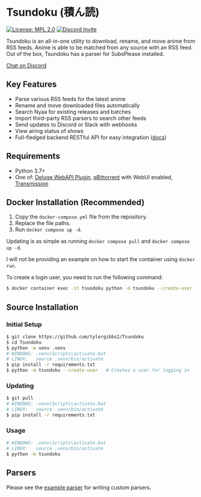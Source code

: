 # Tsundoku (積ん読)

[![License: MPL 2.0](https://img.shields.io/badge/License-MPL%202.0-blue.svg)](https://opensource.org/licenses/MPL-2.0)
[![Discord Invite](https://img.shields.io/discord/801396820772257802)](https://discord.gg/thxN858gXm)

Tsundoku is an all-in-one utility to download, rename, and move anime from RSS feeds.
Anime is able to be matched from any source with an RSS feed. Out of the box, Tsundoku has a parser for SubsPlease installed.

[Chat on Discord](https://discord.gg/thxN858gXm)

## Key Features

* Parse various RSS feeds for the latest anime
* Rename and move downloaded files automatically
* Search Nyaa for existing releases and batches
* Import third-party RSS parsers to search other feeds
* Send updates to Discord or Slack with webhooks
* View airing status of shows
* Full-fledged backend RESTful API for easy integration ([docs](https://tsundoku.moe/docs))

## Requirements

* Python 3.7+
* One of: [Deluge WebAPI Plugin](https://github.com/idlesign/deluge-webapi), [qBittorrent](https://www.qbittorrent.org/) with WebUI enabled, [Transmission](https://transmissionbt.com/)

## Docker Installation (Recommended)

1. Copy the `docker-compose.yml` file from the repository.
2. Replace the file paths.
3. Run `docker compose up -d`.

Updating is as simple as running `docker compose pull` and `docker compose up -d`.

I will not be providing an example on how to start the container using
`docker run`.

To create a login user, you need to run the following command:
```bash
$ docker container exec -it tsundoku python -m tsundoku --create-user
```

## Source Installation

### Initial Setup

```bash
$ git clone https://github.com/tylergibbs2/Tsundoku
$ cd Tsundoku
$ python -m venv .venv
# WINDOWS: .venv\Scripts\activate.bat
# LINUX:   source .venv/bin/activate
$ pip install -r requirements.txt
$ python -m tsundoku --create-user   # Creates a user for logging in
```

### Updating

```bash
$ git pull
# WINDOWS: .venv\Scripts\activate.bat
# LINUX:   source .venv/bin/activate
$ pip install -r requirements.txt
```

### Usage

```bash
# WINDOWS: .venv\Scripts\activate.bat
# LINUX:   source .venv/bin/activate
$ python -m tsundoku
```

## Parsers

Please see the [example parser](https://github.com/tylergibbs2/Tsundoku/blob/master/default_parsers/_example.py) for writing custom parsers.
